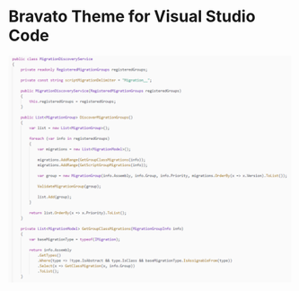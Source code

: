 # Bravato Theme for Visual Studio Code

![Bravato Theme](https://raw.githubusercontent.com/Bravato/Bravato-Theme/main/screenshot.png)